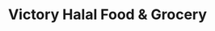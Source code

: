 ---
title: "Victory Halal Food & Grocery"
url: /staten-island/victory-halal-food-and-grocery/
shop: convenience
---